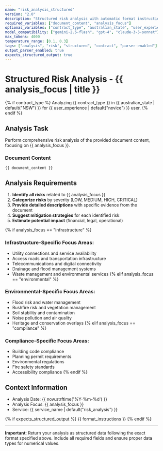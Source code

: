 ```yaml
---
name: "risk_analysis_structured"
version: "2.0"
description: "Structured risk analysis with automatic format instructions"
required_variables: ["document_content", "analysis_focus"]
optional_variables: ["contract_type", "australian_state", "user_experience"]
model_compatibility: ["gemini-2.5-flash", "gpt-4", "claude-3-5-sonnet"]
max_tokens: 4000
temperature_range: [0.1, 0.3]
tags: ["analysis", "risk", "structured", "contract", "parser-enabled"]
output_parser_enabled: true
expects_structured_output: true
---
```


# Structured Risk Analysis - {{ analysis_focus | title }}

{% if contract_type %}
Analyzing {{ contract_type }} in {{ australian_state | default("NSW") }} for {{ user_experience | default("novice") }} user.
{% endif %}

## Analysis Task

Perform comprehensive risk analysis of the provided document content, focusing on {{ analysis_focus }}.

### Document Content
```
{{ document_content }}
```

## Analysis Requirements

1. **Identify all risks** related to {{ analysis_focus }}
2. **Categorize risks** by severity (LOW, MEDIUM, HIGH, CRITICAL)
3. **Provide detailed descriptions** with specific evidence from the document
4. **Suggest mitigation strategies** for each identified risk
5. **Estimate potential impact** (financial, legal, operational)

{% if analysis_focus == "infrastructure" %}
### Infrastructure-Specific Focus Areas:
- Utility connections and service availability
- Access roads and transportation infrastructure
- Telecommunications and digital connectivity
- Drainage and flood management systems
- Waste management and environmental services
{% elif analysis_focus == "environmental" %}
### Environmental-Specific Focus Areas:
- Flood risk and water management
- Bushfire risk and vegetation management
- Soil stability and contamination
- Noise pollution and air quality
- Heritage and conservation overlays
{% elif analysis_focus == "compliance" %}
### Compliance-Specific Focus Areas:
- Building code compliance
- Planning permit requirements
- Environmental regulations
- Fire safety standards
- Accessibility compliance
{% endif %}

## Context Information
- Analysis Date: {{ now.strftime('%Y-%m-%d') }}
- Analysis Focus: {{ analysis_focus }}
- Service: {{ service_name | default("risk_analysis") }}

{% if expects_structured_output %}
{{ format_instructions }}
{% endif %}

---

**Important**: Return your analysis as structured data following the exact format specified above. Include all required fields and ensure proper data types for numerical values.